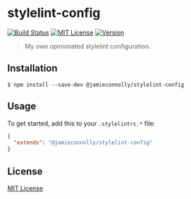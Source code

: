# stylelint-config

[![Build Status][build-status-image]][build-status-url]
[![MIT License][license-image]][license-url]
[![Version][version-image]][version-url]

> My own opinionated stylelint configuration.

## Installation

```
$ npm install --save-dev @jamieconnolly/stylelint-config
```

## Usage

To get started, add this to your `.stylelintrc.*` file:

```json
{
  "extends": "@jamieconnolly/stylelint-config"
}
```

## License

[MIT License][license-url]

[build-status-image]: https://api.travis-ci.org/jamieconnolly/stylelint-config.svg?branch=master
[build-status-url]: https://travis-ci.org/jamieconnolly/stylelint-config

[license-image]: https://img.shields.io/badge/license-MIT-blue.svg
[license-url]: https://github.com/jamieconnolly/stylelint-config/blob/master/LICENSE

[version-image]: https://img.shields.io/npm/v/@jamieconnolly/stylelint-config.svg
[version-url]: https://www.npmjs.com/package/@jamieconnolly/stylelint-config
